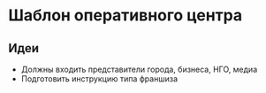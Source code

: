 # Шаблон оперативного центра

## Идеи

* Должны входить представители города, бизнеса, НГО, медиа
* Подготовить инструкцию типа франшиза

